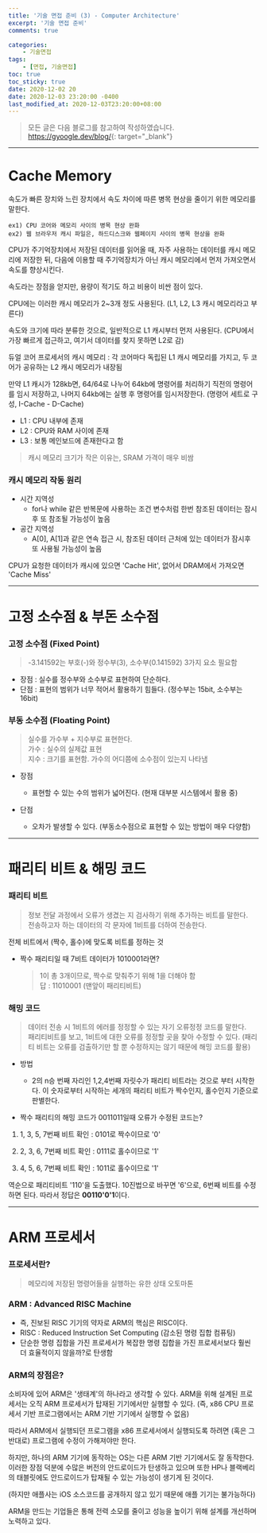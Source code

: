 ```yaml
---
title: '기술 면접 준비 (3) - Computer Architecture'
excerpt: '기술 면접 준비'
comments: true

categories:
    - 기술면접
tags:
    - [면접, 기술면접]
toc: true
toc_sticky: true
date: 2020-12-02 20
date: 2020-12-03 23:20:00 -0400
last_modified_at: 2020-12-03T23:20:00+08:00
---
```


> 모든 글은 다음 블로그를 참고하여 작성하였습니다.<br> <https://gyoogle.dev/blog/>{: target="\_blank"}

<hr>

# Cache Memory

속도가 빠른 장치와 느린 장치에서 속도 차이에 따른 병목 현상을 줄이기 위한 메모리를 말한다.

```
ex1) CPU 코어와 메모리 사이의 병목 현상 완화
ex2) 웹 브라우저 캐시 파일은, 하드디스크와 웹페이지 사이의 병목 현상을 완화
```

CPU가 주기억장치에서 저장된 데이터를 읽어올 때, 자주 사용하는 데이터를 캐시 메모리에 저장한 뒤, 다음에 이용할 때 주기억장치가 아닌 캐시 메모리에서 먼저 가져오면서 속도를 향상시킨다.

속도라는 장점을 얻지만, 용량이 적기도 하고 비용이 비싼 점이 있다.

CPU에는 이러한 캐시 메모리가 2~3개 정도 사용된다. (L1, L2, L3 캐시 메모리라고 부른다)

속도와 크기에 따라 분류한 것으로, 일반적으로 L1 캐시부터 먼저 사용된다. (CPU에서 가장 빠르게 접근하고, 여기서 데이터를 찾지 못하면 L2로 감)

듀얼 코어 프로세서의 캐시 메모리 : 각 코어마다 독립된 L1 캐시 메모리를 가지고, 두 코어가 공유하는 L2 캐시 메모리가 내장됨

만약 L1 캐시가 128kb면, 64/64로 나누어 64kb에 명령어를 처리하기 직전의 명령어를 임시 저장하고, 나머지 64kb에는 실행 후 명령어를 임시저장한다. (명령어 세트로 구성, I-Cache - D-Cache)

-   L1 : CPU 내부에 존재
-   L2 : CPU와 RAM 사이에 존재
-   L3 : 보통 메인보드에 존재한다고 함

> 캐시 메모리 크기가 작은 이유는, SRAM 가격이 매우 비쌈

### 캐시 메모리 작동 원리

-   시간 지역성
    -   for나 while 같은 반복문에 사용하는 조건 변수처럼 한번 참조된 데이터는 잠시후 또 참조될 가능성이 높음
-   공간 지역성
    -   A[0], A[1]과 같은 연속 접근 시, 참조된 데이터 근처에 있는 데이터가 잠시후 또 사용될 가능성이 높음

CPU가 요청한 데이터가 캐시에 있으면 'Cache Hit', 없어서 DRAM에서 가져오면 'Cache Miss'

<hr>

# 고정 소수점 & 부돈 소수점

### 고정 소수점 (Fixed Point)

> -3.141592는 부호(-)와 정수부(3), 소수부(0.141592) 3가지 요소 필요함

-   장점 : 실수를 정수부와 소수부로 표현하여 단순하다.
-   단점 : 표현의 범위가 너무 적어서 활용하기 힘들다. (정수부는 15bit, 소수부는 16bit)

### 부동 소수점 (Floating Point)

> 실수를 가수부 + 지수부로 표현한다.<br>
> 가수 : 실수의 실제값 표현 <br>
> 지수 : 크기를 표현함. 가수의 어디쯤에 소수점이 있는지 나타냄 <br>

-   장점

    -   표현할 수 있는 수의 범위가 넓어진다. (현재 대부분 시스템에서 활용 중)

-   단점
    -   오차가 발생할 수 있다. (부동소수점으로 표현할 수 있는 방법이 매우 다양함)

<hr>

# 패리티 비트 & 해밍 코드

### 패리티 비트

> 정보 전달 과정에서 오류가 생겼는 지 검사하기 위해 추가하는 비트를 말한다.<br>
> 전송하고자 하는 데이터의 각 문자에 1비트를 더하여 전송한다.

전체 비트에서 (짝수, 홀수)에 맞도록 비트를 정하는 것

-   짝수 패리티일 때 7비트 데이터가 1010001라면?
    > 1이 총 3개이므로, 짝수로 맞춰주기 위해 1을 더해야 함<br>
    > 답 : 11010001 (맨앞이 패리티비트)

### 해밍 코드

> 데이터 전송 시 1비트의 에러를 정정할 수 있는 자기 오류정정 코드를 말한다.<br>
> 패리티비트를 보고, 1비트에 대한 오류를 정정할 곳을 찾아 수정할 수 있다. (패리티 비트는 오류를 검출하기만 할 뿐 수정하지는 않기 때문에 해밍 코드를 활용)

-   방법

    -   2의 n승 번째 자리인 1,2,4번째 자릿수가 패리티 비트라는 것으로 부터 시작한다. 이 숫자로부터 시작하는 세개의 패리티 비트가 짝수인지, 홀수인지 기준으로 판별한다.

-   짝수 패리티의 해밍 코드가 0011011일때 오류가 수정된 코드는?

1. 1, 3, 5, 7번째 비트 확인 : 0101로 짝수이므로 '0'

2. 2, 3, 6, 7번째 비트 확인 : 0111로 홀수이므로 '1'

3. 4, 5, 6, 7번째 비트 확인 : 1011로 홀수이므로 '1'

역순으로 패리티비트 '110'을 도출했다. 10진법으로 바꾸면 '6'으로, 6번째 비트를 수정하면 된다.
따라서 정답은 **00110'0'1**이다.

<hr>

# ARM 프로세서

### 프로세서란?

> 메모리에 저장된 명령어들을 실행하는 유한 상태 오토마톤

### ARM : Advanced RISC Machine

-   즉, 진보된 RISC 기기의 약자로 ARM의 핵심은 RISC이다.
-   RISC : Reduced Instruction Set Computing (감소된 명령 집합 컴퓨팅)
-   단순한 명령 집합을 가진 프로세서가 복잡한 명령 집합을 가진 프로세서보다 훨씬 더 효율적이지 않을까?로 탄생함

### ARM의 장점은?

소비자에 있어 ARM은 '생태계'의 하나라고 생각할 수 있다. ARM을 위해 설계된 프로세서는 오직 ARM 프로세서가 탑재된 기기에서만 실행할 수 있다. (즉, x86 CPU 프로세서 기반 프로그램에서는 ARM 기반 기기에서 실행할 수 없음)

따라서 ARM에서 실행되던 프로그램을 x86 프로세서에서 실행되도록 하려면 (혹은 그 반대로) 프로그램에 수정이 가해져야만 한다.

하지만, 하나의 ARM 기기에 동작하는 OS는 다른 ARM 기반 기기에서도 잘 동작한다. 이러한 장점 덕분에 수많은 버전의 안드로이드가 탄생하고 있으며 또한 HP나 블랙베리의 태블릿에도 안드로이드가 탑재될 수 있는 가능성이 생기게 된 것이다.

(하지만 애플사는 iOS 소스코드를 공개하지 않고 있기 때문에 애플 기기는 불가능하다)

ARM을 만드는 기업들은 통해 전력 소모를 줄이고 성능을 높이기 위해 설계를 개선하며 노력하고 있다.
